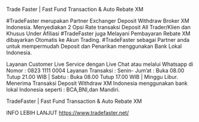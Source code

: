 Trade Faster | Fast Fund Transaction & Auto Rebate XM

#TradeFaster merupakan Partner Exchanger Deposit Withdraw Broker XM Indonesia. Menyediakan 2 Opsi Rate transaksi Deposit All Trader/Klien dan Khusus Under Afiliasi
#TradeFaster juga Melayani Pembayaran Rebate XM dibayarkan Otomatis ke Akun Trading.
#TradeFaster sebagai Partner anda untuk mempermudah Deposit dan Penarikan menggunakan Bank Lokal Indonesia.

Layanan Customer Live Service dengan Live Chat atau melalui Whatsapp di Nomor : 0823 1111 0004 Layanan Transaksi : Senin- Jum’at : Buka 08.00 Tutup 21.00 WIB | Sabtu : Buka 08.00 Tutup 17.00 WIB | Minggu Libur. Menerima Transaksi Deposit Withdraw XM Indonesia menggunakan bank lokal Indonesia seperti : BCA,BNI,dan Mandiri.

TradeFaster | Fast Fund Transaction & Auto Rebate XM

INFO LEBIH LANJUT
https://www.tradefaster.net/
